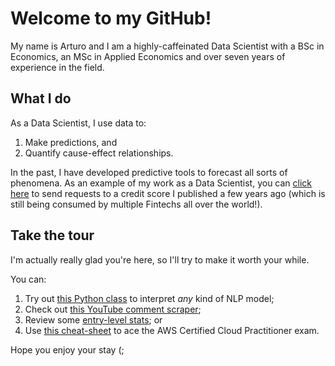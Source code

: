 # Welcome to my GitHub!
My name is Arturo and I am a highly-caffeinated Data Scientist with a BSc in Economics, an MSc in Applied Economics and over seven years of experience in the field.

## What I do
As a Data Scientist, I use data to:
1. Make predictions, and
2. Quantify cause-effect relationships.

In the past, I have developed predictive tools to forecast all sorts of phenomena. As an example of my work as a Data Scientist, you can [click here](https://developer.circulodecredito.com.mx/producto/fintech-score-simulacion) to send requests to a credit score I published a few years ago (which is still being consumed by multiple Fintechs all over the world!).

## Take the tour
I'm actually really glad you're here, so I'll try to make it worth your while.

You can:
1. Try out [this Python class](https://github.com/ArturoSbr/understanding-vadr/blob/main/cod/03-lime/lime.py) to interpret *any* kind of NLP model;
2. Check out [this YouTube comment scraper](https://github.com/ArturoSbr/youtube-dislike-count/blob/main/cod/01_data/youtube.py);
3. Review some [entry-level stats](https://github.com/ArturoSbr/statistics-in-python); or
4. Use [this cheat-sheet](https://github.com/ArturoSbr/aws-ccp-cheat-sheet) to ace the AWS Certified Cloud Practitioner exam.

Hope you enjoy your stay (;
